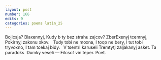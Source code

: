 ```yaml
---
layout: post
number: 166
edits: 9
categories: poems latin_25
---
```


Bojicsja?
Blaxennyj, 
Kudy b ty bez strahu zajcov?
ZberExenyj tcemnyj,
Pokirnyj zakonu okov.
 
Tudy tobi ne moxna, 
I toqo ne bery, 
I tut tobi tryvoxno,
I tam tcekaj bidy.
 
V tsentri karuseli 
Tremtytj zaljakanyj asket.
Ta paradoks. 
Dumky veseli —
Filosof vin teper.
Poet.
